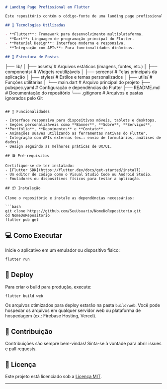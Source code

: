 
```markdown
# Landing Page Profissional em Flutter

Este repositório contém o código-fonte de uma landing page profissional desenvolvida utilizando o framework Flutter. A aplicação foi projetada para ser responsiva, dinâmica e de alto desempenho, atendendo a diferentes dispositivos e plataformas.

## 🚀 Tecnologias Utilizadas

- **Flutter**: Framework para desenvolvimento multiplataforma.
- **Dart**: Linguagem de programação principal do Flutter.
- **Material Design**: Interface moderna e responsiva.
- **Integração com APIs**: Para funcionalidades dinâmicas.

## 📂 Estrutura de Pastas

```
├── lib/
│   ├── assets/        # Arquivos estáticos (imagens, fontes, etc.)
│   ├── components/    # Widgets reutilizáveis
│   ├── screens/       # Telas principais da aplicação
│   ├── styles/        # Estilos e temas personalizados
│   ├── utils/         # Funções utilitárias
│   └── main.dart      # Arquivo principal do projeto
├── pubspec.yaml       # Configuração e dependências do Flutter
├── README.md          # Documentação do repositório
└── .gitignore         # Arquivos e pastas ignorados pelo Git
```

## 📄 Funcionalidades

- Interface responsiva para dispositivos móveis, tablets e desktops.
- Seções personalizáveis como **Banner**, **Sobre**, **Serviços**, **Portfólio**, **Depoimentos** e **Contato**.
- Animações suaves utilizando as ferramentas nativas do Flutter.
- Integração com APIs externas (ex.: envio de formulários, análises de dados).
- Design seguindo as melhores práticas de UX/UI.

## 🛠️ Pré-requisitos

Certifique-se de ter instalado:
- [Flutter SDK](https://flutter.dev/docs/get-started/install).
- Um editor de código como o Visual Studio Code ou Android Studio.
- Emuladores ou dispositivos físicos para testar a aplicação.

## 📦 Instalação

Clone o repositório e instale as dependências necessárias:

```bash
git clone https://github.com/SeuUsuario/NomeDoRepositorio.git
cd NomeDoRepositorio
flutter pub get
```

## 💻 Como Executar

Inicie o aplicativo em um emulador ou dispositivo físico:

```bash
flutter run
```

## 🔗 Deploy

Para criar o build para produção, execute:

```bash
flutter build web
```

Os arquivos otimizados para deploy estarão na pasta `build/web`. Você pode hospedar os arquivos em qualquer servidor web ou plataforma de hospedagem (ex.: Firebase Hosting, Vercel).

## 🤝 Contribuição

Contribuições são sempre bem-vindas! Sinta-se à vontade para abrir issues e pull requests.

## 📝 Licença

Este projeto está licenciado sob a [Licença MIT](LICENSE).

---

